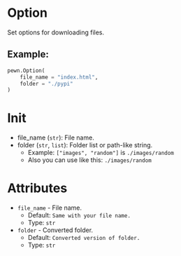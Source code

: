 # Option

Set options for downloading files.

## Example:

```py
pewn.Option(
    file_name = "index.html",
    folder = "./pypi"
)
```

# Init

- file_name (`str`): File name.
- folder (`str`, `list`): Folder list or path-like string.
  - Example: `["images", "random"]` is `./images/random`
  - Also you can use like this: `./images/random`

# Attributes

- `file_name` - File name.
  - Default: `Same with your file name.`
  - Type: `str`
- `folder` - Converted folder.
  - Default: `Converted version of folder.`
  - Type: `str`
